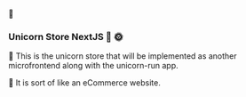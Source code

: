 :rainbow:
### Unicorn Store NextJS :stars: :sun_with_face:

:floppy_disk: This is the unicorn store that will be implemented as another microfrontend along with the unicorn-run app.

:convenience_store: It is sort of like an eCommerce website.